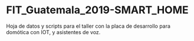 # FIT_Guatemala_2019-SMART_HOME
Hoja de datos y scripts para el taller con la placa de desarrollo para domótica con IOT, y asistentes de voz.
